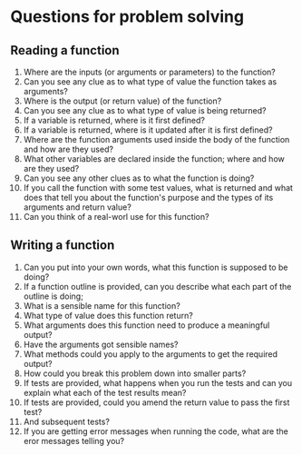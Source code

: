 # Questions for problem solving

## Reading a function

1. Where are the inputs (or arguments or parameters) to the function?
2. Can you see any clue as to what type of value the function takes as arguments?
3. Where is the output (or return value) of the function?
4. Can you see any clue as to what type of value is being returned?
5. If a variable is returned, where is it first defined?
6. If a variable is returned, where is it updated after it is first defined?
7. Where are the function arguments used inside the body of the function and how are they used?
8. What other variables are declared inside the function; where and how are they used?
9. Can you see any other clues as to what the function is doing?
10. If you call the function with some test values, what is returned and what does that tell you about the function's purpose and the types of its arguments and return value?
11. Can you think of a real-worl use for this function?

## Writing a function

1. Can you put into your own words, what this function is supposed to be doing?
1. If a function outline is provided, can you describe what each part of the outline is doing;
1. What is a sensible name for this function?
1. What type of value does this function return?
1. What arguments does this function need to produce a meaningful output?
1. Have the arguments got sensible names?
1. What methods could you apply to the arguments to get the required output?
1. How could you break this problem down into smaller parts?
1. If tests are provided, what happens when you run the tests and can you explain what each of the test results mean?
1. If tests are provided, could you amend the return value to pass the first test?
1. And subsequent tests?
1. If you are getting error messages when running the code, what are the eror messages telling you?
